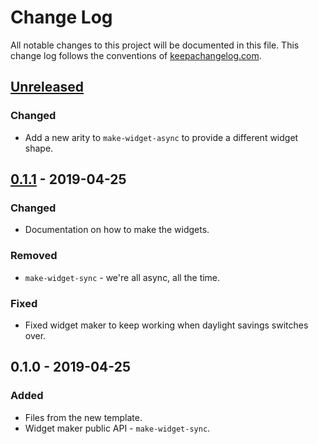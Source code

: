 # Change Log
All notable changes to this project will be documented in this file. This change log follows the conventions of [keepachangelog.com](http://keepachangelog.com/).

## [Unreleased]
### Changed
- Add a new arity to `make-widget-async` to provide a different widget shape.

## [0.1.1] - 2019-04-25
### Changed
- Documentation on how to make the widgets.

### Removed
- `make-widget-sync` - we're all async, all the time.

### Fixed
- Fixed widget maker to keep working when daylight savings switches over.

## 0.1.0 - 2019-04-25
### Added
- Files from the new template.
- Widget maker public API - `make-widget-sync`.

[Unreleased]: https://github.com/your-name/nukr/compare/0.1.1...HEAD
[0.1.1]: https://github.com/your-name/nukr/compare/0.1.0...0.1.1

